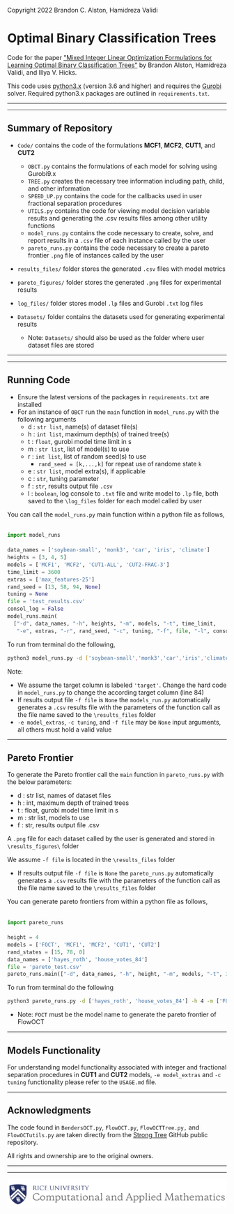 Copyright 2022 Brandon C. Alston, Hamidreza Validi

# Optimal Binary Classification Trees

Code for the paper ["Mixed Integer Linear Optimization Formulations for Learning Optimal Binary Classification Trees"](http://arxiv.org/abs/2206.04857) by Brandon Alston, Hamidreza Validi, and Illya V. Hicks.

This code uses [python3.x](https://www.python.org/downloads/) (version 3.6 and higher) and requires the [Gurobi](https://www.gurobi.com/) solver. Required python3.x packages are outlined in `requirements.txt`.

*** 
***

## Summary of Repository
- `Code/` contains the code of the formulations **MCF1**, **MCF2**, **CUT1**, and **CUT2**
  - `OBCT.py` contains the formulations of each model for solving using Gurobi9.x
  - `TREE.py` creates the necessary tree information including path, child, and other information
  - `SPEED_UP.py` contains the code for the callbacks used in user fractional separation procedures
  - `UTILS.py` contains the code for viewing model decision variable results and generating the .csv results files among other utility functions
  - `model_runs.py` contains the code necessary to create, solve, and report results in a `.csv` file of each instance called by the user
  - `pareto_runs.py` contains the code necessary to create a pareto frontier `.png` file of instances called by the user

- `results_files/` folder stores the generated `.csv` files with model metrics
- `pareto_figures/` folder stores the generated `.png` files for experimental results
- `log_files/` folder stores model `.lp` files and Gurobi `.txt` log files
- `Datasets/` folder contains the datasets used for generating experimental results
  - Note: `Datasets/` should also be used as the folder where user dataset files are stored

***
***

## Running Code

- Ensure the latest versions of the packages in `requirements.txt` are installed
- For an instance of `OBCT` run the `main` function in `model_runs.py` with the following arguments
    - d : `str list`, name(s) of dataset file(s)
    - h : `int list`, maximum depth(s) of trained tree(s)
    - t : `float`, gurobi model time limit in s
    - m : `str list`, list of model(s) to use
    - r : `int list`, list of random seed(s) to use
      - `rand_seed = [k,...,k]`  for repeat use of randome state `k`
    - e : `str list`, model extra(s), if applicable
    - c : `str`, tuning parameter
    - f : `str`, results output file `.csv`
    - l : `boolean`, log console to `.txt` file and write model to `.lp` file, both saved to the `\log_files` folder for each model called by user

You can call the `model_runs.py` main function within a python file as follows,

```python

import model_runs

data_names = ['soybean-small', 'monk3', 'car', 'iris', 'climate']
heights = [3, 4, 5]
models = ['MCF1', 'MCF2', 'CUT1-ALL', 'CUT2-FRAC-3']
time_limit = 3600
extras = ['max_features-25']
rand_seed = [13, 58, 94, None]
tuning = None
file = 'test_results.csv'
consol_log = False
model_runs.main(
  ["-d", data_names, "-h", heights, "-m", models, "-t", time_limit,
   "-e", extras, "-r", rand_seed, "-c", tuning, "-f", file, "-l", consol_log])
```

To run from terminal do the following,
```bash
python3 model_runs.py -d ['soybean-small','monk3','car','iris','climate'] -h [3,4,5] -m ['MCF1','MCF2','CUT1-ALL','CUT2-FRAC-3'] -t 3600 -e ['max_features-25'] -r [13, 58, 94, None] -c None -f 'test_results.csv' -l False
```
Note:
- We assume the target column is labeled `'target'`. Change the hard code in `model_runs.py` to change the according target column (line 84)
- If results output file `-f file` is `None` the `models_run.py` automatically generates a `.csv` results file with the parameters of the function call as the file name saved to the `\results_files` folder
- `-e model_extras`, `-c tuning`, and `-f file` may be `None` input arguments, all others must hold a valid value

***
## Pareto Frontier
To generate the Pareto frontier call the `main` function in `pareto_runs.py` with the below parameters:
  - d : str list, names of dataset files
  - h : int, maximum depth of trained trees
  - t : float, gurobi model time limit in s
  - m : str list, models to use
  - f : str, results output file .csv

A `.png` file for each dataset called by the user is generated and stored in `\results_figures\` folder

We assume `-f file` is located in the `\results_files` folder
- If results output file `-f file` is `None` the `pareto_runs.py` automatically generates a `.csv` results file with the parameters of the function call as the file name saved to the `\results_files` folder

You can generate pareto frontiers from within a python file as follows,

```python

import pareto_runs

height = 4
models = ['FOCT', 'MCF1', 'MCF2', 'CUT1', 'CUT2']
rand_states = [15, 78, 0]
data_names = ['hayes_roth', 'house_votes_84']
file = 'pareto_test.csv'
pareto_runs.main(["-d", data_names, "-h", height, "-m", models, "-t", 3600, "-r", rand_states, "-f", file])
```

To run from terminal do the following 
```bash
python3 pareto_runs.py -d ['hayes_roth', 'house_votes_84'] -h 4 -m ['FOCT', 'MCF1', 'MCF2', 'CUT1', 'CUT2'] -t 3600 -r [15, 78, 0] -f 'pareto_test.csv'
```
- Note: `FOCT` must be the model name to generate the pareto frontier of FlowOCT
***

## Models Functionality
For understanding model functionality associated with integer and fractional separation procedures in **CUT1** and **CUT2** models, `-e model_extras` and `-c tuning` functionality please refer to the `USAGE.md` file. 

***

## Acknowledgments
The code found in `BendersOCT.py`, `FlowOCT.py`, `FlowOCTTree.py,` and `FlowOCTutils.py` are taken directly from the [Strong Tree](https://github.com/pashew94/StrongTree/) GitHub public repository.

All rights and ownership are to the original owners. 

***
***

![Screenshot](CAAM_logo.png)
